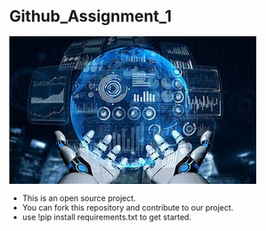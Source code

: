 # Github_Assignment_1
![](Images/image.jfif)

- This is an open source project. 
- You can fork this repository and contribute to our project.
- use !pip install requirements.txt to get started. 